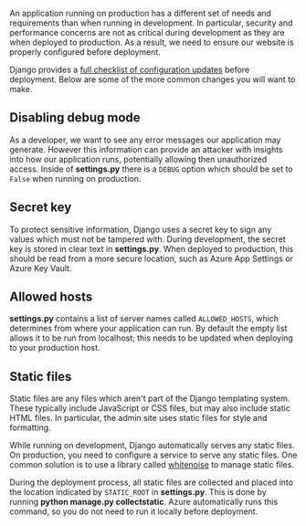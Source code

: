 An application running on production has a different set of needs and requirements than when running in development. In particular, security and performance concerns are not as critical during development as they are when deployed to production. As a result, we need to ensure our website is properly configured before deployment.

Django provides a [full checklist of configuration updates](https://docs.djangoproject.com/en/3.1/howto/deployment/checklist/) before deployment. Below are some of the more common changes you will want to make.

## Disabling debug mode

As a developer, we want to see any error messages our application may generate. However this information can provide an attacker with insights into how our application runs, potentially allowing then unauthorized access. Inside of **settings.py** there is a `DEBUG` option which should be set to `False` when running on production.

## Secret key

To protect sensitive information, Django uses a secret key to sign any values which must not be tampered with. During development, the secret key is stored in clear text in **settings.py**. When deployed to production, this should be read from a more secure location, such as Azure App Settings or Azure Key Vault.

## Allowed hosts

**settings.py** contains a list of server names called `ALLOWED_HOSTS`, which determines from where your application can run. By default the empty list allows it to be run from localhost; this needs to be updated when deploying to your production host.

## Static files

Static files are any files which aren't part of the Django templating system. These typically include JavaScript or CSS files, but may also include static HTML files. In particular, the admin site uses static files for style and formatting.

While running on development, Django automatically serves any static files. On production, you need to configure a service to serve any static files. One common solution is to use a library called [whitenoise](http://whitenoise.evans.io/en/stable/index.html) to manage static files.

During the deployment process, all static files are collected and placed into the location indicated by `STATIC_ROOT` in **settings.py**. This is done by running **python manage.py collectstatic**. Azure automatically runs this command, so you do not need to run it locally before deployment.
